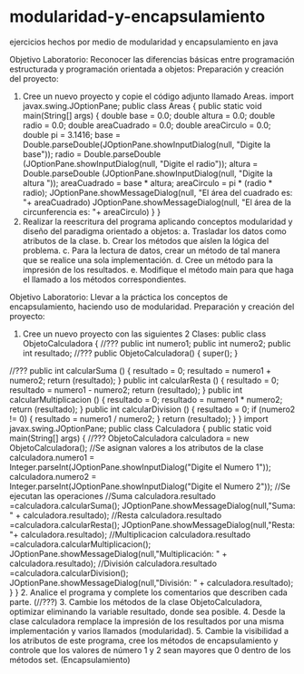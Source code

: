 # modularidad-y-encapsulamiento
ejercicios hechos por medio de modularidad y encapsulamiento en java







Objetivo Laboratorio:
Reconocer las diferencias básicas entre programación estructurada y programación orientada a objetos:
Preparación y creación del proyecto:
1. Cree un nuevo proyecto y copie el código adjunto llamado Areas.
import javax.swing.JOptionPane;
public class Areas {
public static void main(String[] args)
{
double base = 0.0;
double altura = 0.0;
double radio = 0.0;
double areaCuadrado = 0.0;
double areaCirculo = 0.0;
double pi = 3.1416;
base = Double.parseDouble(JOptionPane.showInputDialog(null, "Digite la base"));
radio = Double.parseDouble (JOptionPane.showInputDialog(null, "Digite el radio"));
altura = Double.parseDouble (JOptionPane.showInputDialog(null, "Digite la altura "));
areaCuadrado = base * altura;
areaCirculo = pi * (radio * radio);
JOptionPane.showMessageDialog(null, "El área del cuadrado es: "+ areaCuadrado)
JOptionPane.showMessageDialog(null, "El área de la circunferencia es: "+ areaCirculo)
}
}
2. Realizar la reescritura del programa aplicando conceptos modularidad y diseño del paradigma orientado a
objetos:
a. Trasladar los datos como atributos de la clase.
b. Crear los métodos que aíslen la lógica del problema.
c. Para la lectura de datos, crear un método de tal manera que se realice una sola implementación.
d. Cree un método para la impresión de los resultados.
e. Modifique el método main para que haga el llamado a los métodos correspondientes.







Objetivo Laboratorio: Llevar a la práctica los conceptos de encapsulamiento, haciendo uso de modularidad.
Preparación y creación del proyecto:
1. Cree un nuevo proyecto con las siguientes 2 Clases:
public class ObjetoCalculadora
{
//???
public int numero1;
public int numero2;
public int resultado;
//???
public ObjetoCalculadora() {
super();
}

//???
public int calcularSuma ()
{
resultado = 0;
resultado = numero1 + numero2;
return (resultado);
}
public int calcularResta ()
{
resultado = 0;
resultado = numero1 - numero2;
return (resultado);
}
public int calcularMultiplicacion ()
{
resultado = 0;
resultado = numero1 * numero2;
return (resultado);
}
public int calcularDivision ()
{
resultado = 0;
if (numero2 != 0)
{
resultado = numero1 / numero2;
}
return (resultado);
}
}
import javax.swing.JOptionPane;
public class Calculadora {
public static void main(String[] args)
{
//???
ObjetoCalculadora calculadora = new ObjetoCalculadora();
//Se asignan valores a los atributos de la clase
calculadora.numero1 = Integer.parseInt(JOptionPane.showInputDialog("Digite el Numero 1"));
calculadora.numero2 = Integer.parseInt(JOptionPane.showInputDialog("Digite el Numero 2"));
//Se ejecutan las operaciones
//Suma
calculadora.resultado =calculadora.calcularSuma();
JOptionPane.showMessageDialog(null,"Suma: " + calculadora.resultado);
//Resta
calculadora.resultado =calculadora.calcularResta();
JOptionPane.showMessageDialog(null,"Resta: "+ calculadora.resultado);
//Multiplicacion
calculadora.resultado =calculadora.calcularMultiplicacion();
JOptionPane.showMessageDialog(null,"Multiplicación: " + calculadora.resultado);
//División
calculadora.resultado =calculadora.calcularDivision();
JOptionPane.showMessageDialog(null,"División: " + calculadora.resultado);
}
}
2. Analice el programa y complete los comentarios que describen cada parte. (//???)
3. Cambie los métodos de la clase ObjetoCalculadora, optimizar eliminando la variable resultado, donde sea
posible.
4. Desde la clase calculadora remplace la impresión de los resultados por una misma implementación y
varios llamados (modularidad).
5. Cambie la visibilidad a los atributos de este programa, cree los métodos de encapsulamiento y controle
que los valores de número 1 y 2 sean mayores que 0 dentro de los métodos set. (Encapsulamiento)
